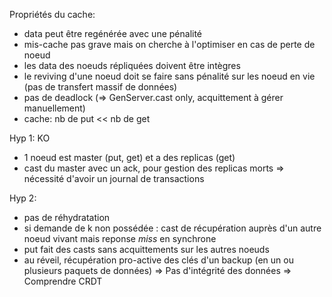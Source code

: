 Propriétés du cache:
* data peut être regénérée avec une pénalité
* mis-cache pas grave mais on cherche à l'optimiser en cas de perte de noeud
* les data des noeuds répliquées doivent être intègres
* le reviving d'une noeud doit se faire sans pénalité sur les noeud en vie (pas de transfert massif de données)
* pas de deadlock (=> GenServer.cast only, acquittement à gérer manuellement)
* cache:  nb de put << nb de get

Hyp 1: KO
* 1 noeud est master (put, get) et a des replicas (get)
* cast du master avec un ack, pour gestion des replicas morts
=> nécessité d'avoir un journal de transactions

Hyp 2:
* pas de réhydratation
* si demande de k non possédée : cast de récupération auprès d'un autre noeud vivant mais reponse _miss_ en synchrone
* put fait des casts sans acquittements sur les autres noeuds
* au réveil, récupération pro-active des clés d'un backup (en un ou plusieurs paquets de données)
=> Pas d'intégrité des données
=> Comprendre CRDT
